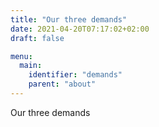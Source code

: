 ```yaml
---
title: "Our three demands"
date: 2021-04-20T07:17:02+02:00
draft: false

menu:
  main:
    identifier: "demands"
    parent: "about"
---
```


Our three demands

